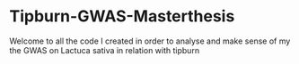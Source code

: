 # Tipburn-GWAS-Masterthesis
Welcome to all the code I created in order to analyse and make sense of my the GWAS on Lactuca sativa in relation with tipburn
